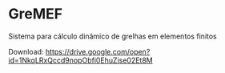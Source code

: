 # GreMEF
Sistema para cálculo dinâmico de grelhas em elementos finitos

Download: https://drive.google.com/open?id=1NkqLRxQccd9nopObfi0EhuZise02Et8M
